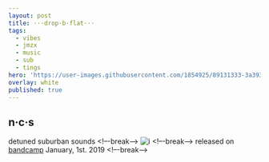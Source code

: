 ```yaml
---
layout: post
title: ···drop·b·flat···
tags:
  - vibes
  - jmzx
  - music
  - sub
  - tings
hero: 'https://user-images.githubusercontent.com/1854925/89131333-3a393780-d536-11ea-840a-95f59ea1cc20.png'
overlay: white
published: true
---
```

## n·c·s
detuned suburban sounds
<!–-break-–>
![i](https://xjmzx.github.io/uploads/0016634408_10.jpg)
<!–-break-–>
released on [bandcamp](https://www.natural-conscious-states.bandcamp.com/releases) January, 1st. 2019
<!–-break-–>
